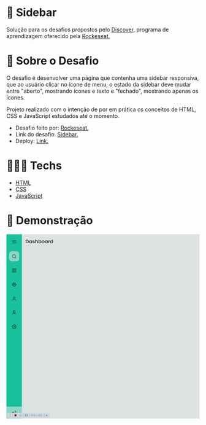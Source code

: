 # 🐾 Sidebar

Solução para os desafios propostos pelo [Discover,](https://www.rocketseat.com.br/discovergclid=CjwKCAjw3K2XBhAzEiwAmmgrAg1i3u6so7WBLEeQthkjJF-WVwelbuW8YdBGhLi91cm2xDIBtC1lRBoCnJMQAvD_BwE) programa de aprendizagem oferecido pela [Rockeseat.](https://www.rocketseat.com.br/)

# 📃 Sobre o Desafio

O desafio é desenvolver uma página que contenha uma sidebar responsiva, que ao usuário clicar no ícone de menu, o estado da sidebar deve mudar entre "aberto", mostrando ícones e texto e "fechado", mostrando apenas os ícones.

Projeto realizado com o intenção de por em prática os conceitos de HTML, CSS e JavaScript estudados até o momento.

- Desafio feito por: [Rockeseat.](https://www.rocketseat.com.br/)
- Link do desafio: [Sidebar.](https://efficient-sloth-d85.notion.site/Desafio-Sidebar-f2251eb4976941eb958326ea327ffeb9)
- Deploy: [Link.](https://legendary-donut-23807e.netlify.app/)

# 👨🏻‍💻 Techs

- [HTML](https://developer.mozilla.org/pt-BR/docs/Web/HTML)
- [CSS](https://developer.mozilla.org/pt-BR/docs/Web/CSS)
- [JavaScript](https://developer.mozilla.org/pt-BR/docs/Web/JavaScript)

# 🎥 Demonstração

<div align="center" width="100px">
<img width="700px" src="https://github.com/scarvalhogabriel/discover-rocketseat/blob/main/10.%20Sidebar/assets/gif-demo.gif"/>
</div>
